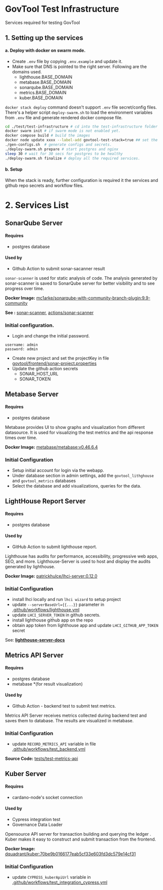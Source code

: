 GovTool Test Infrastructure
====================

Services required for testing GovTool

## 1. Setting up the services


####  a. Deploy with docker on swarm mode.

- Create `.env` file by copying `.env.example` and update it.
- Make sure that  DNS is pointed to the right server. Following are the domains used.
  - lighthouse.BASE_DOMAIN
  - metabase.BASE_DOMAIN
  - sonarqube.BASE_DOMAIN
  - metrics.BASE_DOMAIN
  - kuber.BASE_DOMAIN


`docker stack deploy` command doesn't support `.env` file secret/config files.
There's a helper script `deploy-swarm.sh` to load the environment variables from `.env` file and generate rendered docker compose file.
```bash
cd ./test/test-infrastructure # cd into the test-infrastructure folder
docker swarm init # if swarm mode is not enabled yet.
docker compose build # build the images
docker node update xxxx --label-add govtool-test-stack=true ## set the node to be used for deploying the services
./gen-configs.sh  # generate configs and secrets.
./deploy-swarm.sh prepare # start postgres and nginx
sleep 30 # wait for 30 secs for postgres to be healthy
./deploy-swarm.sh finalize # deploy all the required services.
```

#### b. Setup
When the stack is ready, further configuration is required it the services and github repo secrets and workflow files.

# 2. Services List

## SonarQube Server
#### Requires
- postgres database

#### Used by
- Github Action to submit sonar-sacanner result

`sonar-scanner` is used for static analysis of code.
The analysis generated by sonar-scanner is saved to SonarQube server for better visibility and to see progress over time.


**Docker Image:** [mc1arke/sonarqube-with-community-branch-plugin:9.9-community](https://hub.docker.com/layers/mc1arke/sonarqube-with-community-branch-plugin/9.9-community/images/sha256-b91ac551bea0fc3b394eaf7f82ea79115e03db9ab47d26610b9e1566723a07a5?context=explore)

**See :** [sonar-scanner](https://docs.sonarsource.com/sonarqube/latest/analyzing-source-code/scanners/sonarscanner/), [actions/sonar-scanner](https://github.com/marketplace/actions/sonar-scanner)

### Initial configuration.

- Login and change the initial password.
```
username: admin
password: admin
```
- Create new project and set the projectKey in file [govtool/frontend/sonar-project.properties](../../govtool/frontend/sonar-project.properties)
- Update the github action secrets
  - SONAR_HOST_URL
  - SONAR_TOKEN


## Metabase Server
#### Requires
- postgres database

Metabase provides UI to show graphs and visualization from different datasource.
It is used for visualizing the test metrics and the api response times over time.

**Docker Image:** [metabase/metabase:v0.46.6.4](https://hub.docker.com/layers/metabase/metabase/v0.46.6.4/images/sha256-95c60db0c87c5da9cb81f6aefd0cd548fe2c14ff8c8dcba2ea58a338865cdbd9?context=explore)

### Initial Configuration
 - Setup initial account for login via the webapp.
 - Under database section in admin settings, add the `govtool_lithghouse` and `govtool_metrics` databases
 - Select the database and add visualizations, queries for the data.

## LightHouse Report Server
#### Requires
- postgres database

#### Used by
- GitHub Action to submit lighthouse report.

Lighthouse  has audits for performance, accessibility, progressive web apps, SEO, and more.
Lighthouse-Server is used to host and display the audits generated by lighthouse.

**Docker Image:**  [patrickhulce/lhci-server:0.12.0](https://hub.docker.com/r/patrickhulce/lhci-server)

### Initial Configuration
- install lhci locally and run `lhci wizard` to setup project
- update `--serverBaseUrl={{...}}` parameter in [.github/workflows/lighthouse.yml](../../.github/workflows/lighthouse.yml)
- update `LHCI_SERVER_TOKEN` in github secrets.
- install lighthouse github app on the repo
- obtain app token from lighthouse app and update `LHCI_GITHUB_APP_TOKEN` secret

See: **[lighthouse-server-docs](https://googlechrome.github.io/lighthouse-ci/docs/server.html)**


## Metrics API Server
#### Requires
- postgres database
- metabase *(for result visualization)


#### Used by
- Github Action - backend test to submit test metrics.

Metrics API Server receives metrics collected during backend test and saves them to database.
The results are visualized in metabase.

### Initial Configuration
- update `RECORD_METRICS_API` variable in file [.github/workflows/test_backend.yml](../../.github/workflows/test_backend.yml)


**Source Code:** [tests/test-metrics-api](../test-metrics-api)

## Kuber Server
#### Requires
- cardano-node's socket connection

#### Used by
- Cypress integration test
- Governance Data Loader

Opensource API server for transaction building and querying the ledger .
Kuber makes it easy to construct and submit transaction from the frontend.

**Docker Image:** [dquadrant/kuber:70be9b0166177eab5cf33e603fd3dc579e14cf31](https://hub.docker.com/layers/dquadrant/kuber/70be9b0166177eab5cf33e603fd3dc579e14cf31/images/sha256-d3b3f7c2304da8c4777155b26220238b682c81a3ff2b14753a5dc41c4f151364?context=explore)

### Initial Configuration
- update `CYPRESS_kuberApiUrl` variable in [.github/workflows/test_integration_cypress.yml](../../.github/workflows/test_integration_cypress.yml)
